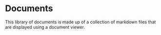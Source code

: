 # Documents

This library of documents is made up of a collection of markdown files that are displayed using a document viewer.

